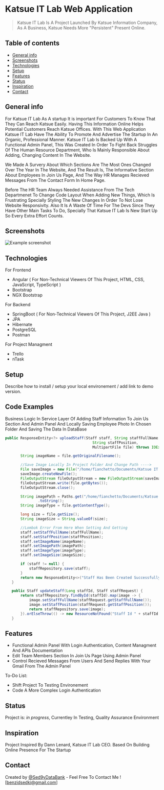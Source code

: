 # Katsue IT Lab Web Application
>  Katsue IT Lab Is A Project Launched By Katsue Information Company, As A Business, Katsue Needs More "Persistent" Present Online.

## Table of contents
* [General info](#general-info)
* [Screenshots](#screenshots)
* [Technologies](#technologies)
* [Setup](#setup)
* [Features](#features)
* [Status](#status)
* [Inspiration](#inspiration)
* [Contact](#contact)

## General info
For Katsue IT Lab As A startup It is important For Customers To Know That They Can Reach Katsue Easily. Having This Information Online Helps Potential Customers Reach Katsue Offices.
With This Web Application Katsue IT Lab Have The Ability To Promote And Advertise The Startup In An Organic, Professional Manner. 
Katsue IT Lab Is Backed Up With A Functional Admin Panel, This Was Created In Order To Fight Back Struggles Of The Human Resource Department, Who Is Mainly Responsible About Adding, Changing Content In The Website.

We Made A Survery About Which Sections Are The Most Ones Changed Over The Year In The Website, And The Result Is, The Informative Section About Employees In Join Us Page, And The Way HR Manages Recieved Messages From The Contact Form In Home Page.

Before The HR Team Always Needed Assistance From The Tech Departmenet To Change Code Layout When Adding New Things, Which Is Frustrating Specially Styling The New Changes In Order To Not Lose Website Responsivity. Also It Is A Waste Of Time For The Devs Since They Have Other Main Tasks To Do, Specially That Katsue IT Lab Is New Start Up So Every Extra Effort Counts.

## Screenshots
![Example screenshot](./img/screenshot.png)

## Technologies

For Frontend
* Angular ( For Non-Technical Viewers Of This Project, HTML, CSS, JavaScript, TypeScript )
* Bootstrap
* NGX Bootstrap

For Backend
* SpringBoot ( For Non-Technical Viewers Of This Project, J2EE Java )
* JPA 
* Hibernate
* PostgreSQL
* Postman

For Project Managment
* Trello
* nTask

## Setup
Describe how to install / setup your local environement / add link to demo version.

## Code Examples
Business Logic In Service Layer Of Adding Staff Information To Join Us Section And Admin Panel And Locally Saving Employee Photo In Chosen Folder And Saving The Data In DataBase

 ```java
 public ResponseEntity<?> uploadStaff(Staff staff, String staffFullName,
                                         String staffPosition,
                                         MultipartFile file) throws IOException {

        String imageName = file.getOriginalFilename();

        //Save Image Locally In Project Folder And Change Path ---->
        File saveImage = new File("/home/fianchetto/Documents/Katsue IT Lab/src/assets/TeamPhotos/" + imageName);
        saveImage.createNewFile();
        FileOutputStream fileOutputStream = new FileOutputStream(saveImage);
        fileOutputStream.write(file.getBytes());
        fileOutputStream.close();

        String imagePath = Paths.get("/home/fianchetto/Documents/Katsue IT Lab/src/assets/TeamPhotos" + imageName)
                .toString();
        String imageType = file.getContentType();

        long size = file.getSize();
        String imageSize = String.valueOf(size);

        //Lombok Error From Here When Setting And Getting
        staff.setStaffFullName(staffFullName);
        staff.setStaffPosition(staffPosition);
        staff.setImageName(imageName);
        staff.setImagePath(imagePath);
        staff.setImageType(imageType);
        staff.setImageSize(imageSize);

        if (staff != null) {
            staffRepository.save(staff);
        }
        return new ResponseEntity<>("Staff Has Been Created Successfully", HttpStatus.OK);
    }

    public Staff updateStaff(Long staffId, Staff staffRequest) {
        return staffRepository.findById(staffId).map(image -> {
            image.setStaffFullName(staffRequest.getStaffFullName());
            image.setStaffPosition(staffRequest.getStaffPosition());
            return staffRepository.save(image);
        }).orElseThrow(() -> new ResourceNotFound("Staff Id " + staffId + " not found"));
    }
 ``` 

## Features

* Functional Admin Panel With Login Authentication, Content Managment And APIs Documentation
* Edit Team Members Section In Join Us Page Using Admin Panel
* Control Recieved Messages From Users And Send Replies With Your Gmail From The Admin Panel

To-Do List:
* Shift Project To Testing Environement
* Code A More Complex Login Authentication

## Status
Project is: _in progress_, Currentley In Testing, Quality Assurance Environment 

## Inspiration
Project Inspired By Dann Lenard, Katsue IT Lab CEO. Based On Building Online Presence For The Startup

## Contact
Created by [@Sed9yDataBank](https://github.com/Sed9yDataBank) - Feel Free To Contact Me ! [benzidsedki@gmail.com]
